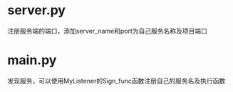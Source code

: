 #  server.py
注册服务端的端口，添加server_name和port为自己服务名称及项目端口

# main.py
发现服务，可以使用MyListener的Sign_func函数注册自己的服务名及执行函数

